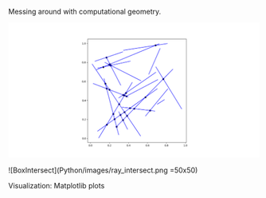 Messing around with computational geometry.

![Lines](Python/images/mass_lines.png)

![BoxIntersect](Python/images/ray_intersect.png =50x50)


Visualization:
    Matplotlib plots
